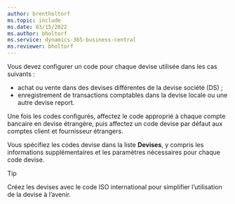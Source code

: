 ```yaml
---
author: brentholtorf
ms.topic: include
ms.date: 03/15/2022
ms.author: bholtorf
ms.service: dynamics-365-business-central
ms.reviewer: bholtorf
---
```

Vous devez configurer un code pour chaque devise utilisée dans les cas suivants :

- achat ou vente dans des devises différentes de la devise société (DS) ;  
- enregistrement de transactions comptables dans la devise locale ou une autre devise report.  

Une fois les codes configurés, affectez le code approprié à chaque compte bancaire en devise étrangère, puis affectez un code devise par défaut aux comptes client et fournisseur étrangers.

Vous spécifiez les codes devise dans la liste **Devises**, y compris les informations supplémentaires et les paramètres nécessaires pour chaque code devise.

> [!TIP]
> Créez les devises avec le code ISO international pour simplifier l’utilisation de la devise à l’avenir.
